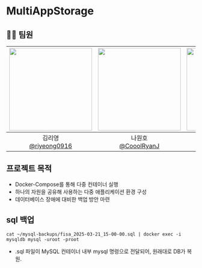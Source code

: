# MultiAppStorage

## 👨‍💻 팀원

| <img src="https://github.com/riyeong0916.png" width="220" />|<img src="https://github.com/CooolRyan.png" width="220" />|<img src="https://github.com/user-attachments/assets/fb4ba63b-b913-4401-bfb6-43debbc8b260" width="220"/>|<img src="https://github.com/eundeom.png" width="220" /> |
|:-:|:-:|:-:|:-:|
|김리영<br/>[@riyeong0916](https://github.com/riyeong0916) |나원호<br/>[@CooolRyanJ](https://github.com/CooolRyan)|박정호<br/>[@Jeongho427](https://github.com/Jeongho427)|이은정<br/>[@eundeom](https://github.com/eundeom) |


## 프로젝트 목적

- Docker-Compose를 통해 다중 컨테이너 실행
- 하나의 자원을 공유해 사용하는 다중 애플리케이션 환경 구성
- 데이터베이스 장애에 대비한 백업 방안 마련




## sql 백업


```
cat ~/mysql-backups/fisa_2025-03-21_15-00-00.sql | docker exec -i mysqldb mysql -uroot -proot
```

- .sql 파일이 MySQL 컨테이너 내부 mysql 명령으로 전달되어, 원래대로 DB가 복원.
